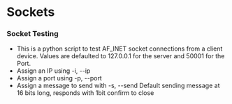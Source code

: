 # Sockets
<h3>Socket Testing</h3>
<ul>
  <li>
  This is a python script to test AF_INET socket connections from a client device. Values are defaulted to 127.0.0.1 for the server and 50001 for the Port.
  </li>
  <li>
    Assign an IP using -i, --ip
  </li>
  <li>
    Assign a port using -p, --port
  </li>
  <li>
    Assign a message to send with -s, --send
    Default sending message at 16 bits long, responds with 1bit confirm to close
  </li>
</ul>

